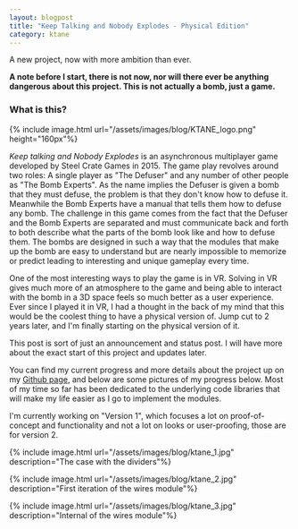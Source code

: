 ```yaml
---
layout: blogpost
title: "Keep Talking and Nobody Explodes - Physical Edition"
category: ktane
---
```


A new project, now with more ambition than ever.

**A note before I start, there is not now, nor will there ever be anything 
dangerous about this project. This is not actually a bomb, just a game.**

### What is this? ###

{% include image.html url="/assets/images/blog/KTANE_logo.png" height="160px"%}

*Keep talking and Nobody Explodes* is an asynchronous multiplayer game
developed by Steel Crate Games in 2015. The game play revolves around two
roles: A single player as "The Defuser" and any number of other people as "The
Bomb Experts". As the name implies the Defuser is given a bomb that they must
defuse, the problem is that they don't know how to defuse it. Meanwhile the
Bomb Experts have a manual that tells them how to defuse any bomb. The
challenge in this game comes from the fact that the Defuser and the Bomb
Experts are separated and must communicate back and forth to both describe what
the parts of the bomb look like and how to defuse them. The bombs are designed
in such a way that the modules that make up the bomb are easy to understand but
are nearly impossible to memorize or predict leading to interesting and unique
gameplay every time.

One of the most interesting ways to play the game is in VR. Solving in VR gives
much more of an atmosphere to the game and being able to interact with the bomb
in a 3D space feels so much better as a user experience. Ever since I played it
in VR, I had a thought in the back of my mind that this would be the coolest
thing to have a physical version of. Jump cut to 2 years later, and I'm finally 
starting on the physical version of it.

This post is sort of just an announcement and status post. I will have more
about the exact start of this project and updates later. 

You can find my current progress and more details about the project up on my
[Github page](https://github.com/dlareau/KTANE-physical), and below are some 
pictures of my progress below. Most of my time so far has been dedicated to the 
underlying code libraries that will make my life easier as I go to implement 
the modules. 

I'm currently working on "Version 1", which focuses a lot on proof-of-concept
and functionality and not a lot on looks or user-proofing, those are for
version 2.

{% include image.html url="/assets/images/blog/ktane_1.jpg"
description="The case with the dividers"%}

{% include image.html url="/assets/images/blog/ktane_2.jpg"
description="First iteration of the wires module"%}

{% include image.html url="/assets/images/blog/ktane_3.jpg"
description="Internal of the wires module"%}